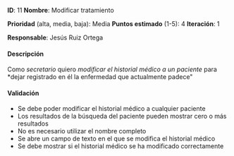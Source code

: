 **ID**: 11
**Nombre**: Modificar tratamiento

**Prioridad** (alta, media, baja): Media
**Puntos estimado** (1-5): 4
**Iteración**: 1

**Responsable**: Jesús Ruiz Ortega

#### Descripción

Como *secretario* quiero *modificar el historial médico a un paciente* para *dejar registrado en él la enfermedad que actualmente padece"
#### Validación

* Se debe poder modificar el historial médico a cualquier paciente
* Los resultados de la búsqueda del paciente pueden mostrar cero o más resultados
* No es necesario utilizar el nombre completo
* Se abre un campo de texto en el que se modifica el historial médico
* Se debe mostrar si el historial médico se ha modificado correctamente
